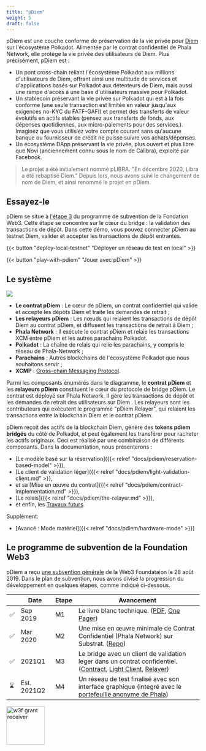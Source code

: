 ```yaml
---
title: "pDiem"
weight: 5
draft: false
---
```


pDiem est une couche conforme de préservation de la vie privée pour [Diem](https://en.wikipedia.org/wiki/Diem_(digital_currency)) sur l'écosystème Polkadot. Alimentée par le contrat confidentiel de Phala Network, elle protège la vie privée des utilisateurs de Diem. Plus précisément, pDiem est :

- Un pont cross-chain reliant l'écosystème Polkadot aux millions d'utilisateurs de Diem, offrant ainsi une multitude de services et d'applications basés sur Polkadot aux détenteurs de Diem, mais aussi une rampe d'accès à une base d'utilisateurs massive pour Polkadot.
- Un stablecoin préservant la vie privée sur Polkadot qui est à la fois conforme (une seule transaction est limitée en valeur jusqu'aux exigences no-KYC du FATF-GAFI) et permet des transferts de valeur évolutifs en actifs stables (pensez aux transferts de fonds, aux dépenses quotidiennes, aux micro-paiements pour des services.). Imaginez que vous utilisiez votre compte courant sans qu'aucune banque ou fournisseur de crédit ne puisse suivre vos achats/dépenses.
- Un écosystème DApp préservant la vie privée, plus ouvert et plus libre que Novi (anciennement connu sous le nom de Calibra), exploité par Facebook.

> Le projet a été initialement nommé pLIBRA. "En décembre 2020, Libra a été rebaptisé Diem." Depuis lors, nous avons suivi le changement de nom de Diem, et ainsi renommé le projet en pDiem.

## Essayez-le

pDiem se situe à [l'étape 3](#web3-foundation-grants) du programme de subvention de la Fondation Web3. Cette étape se concentre sur le cœur du bridge : la validation des transactions de dépôt. Dans cette démo, vous pouvez connecter pDiem au testnet Diem, valider et accepter les transactions de dépôt entrantes.


{{< button "deploy-local-testnet" "Déployer un réseau de test en local" >}}

{{< button "play-with-pdiem" "Jouer avec pDiem" >}}


## Le système

![](/images/docs/pdiem/pdiem-system-design.png)

- **Le contrat pDiem** : Le cœur de pDiem, un contrat confidentiel qui valide et accepte les dépôts Diem et traite les demandes de retrait ;
- **Les relayeurs pDiem** : Les nœuds qui relaient les transactions de dépôt Diem au contrat pDiem, et diffusent les transactions de retrait à Diem ;
- **Phala Network** : Il exécute le contrat pDiem et relaie les transactions XCM entre pDiem et les autres parachains Polkadot.
- **Polkadot** : La chaîne de relais qui relie les parachains, y compris le réseau de Phala-Network ;
- **Parachains** : Autres blockchains de l'écosystème Polkadot que nous souhaitons servir ;
- **XCMP** : [Cross-chain Messaging Protocol](https://wiki.polkadot.network/docs/en/learn-crosschain).

Parmi les composants énumérés dans le diagramme, le **contrat pDiem** et les **relayeurs pDiem** constituent le cœur du protocole de bridge pDiem. Le contrat est déployé sur Phala Network. Il gère les transactions de dépôt et les demandes de retrait des utilisateurs sur Diem . Les relayeurs sont les contributeurs qui exécutent le programme "pDiem Relayer", qui relaient les transactions entre la blockchain Diem et le contrat pDiem.

pDiem reçoit des actifs de la blockchain Diem, génère des **tokens pdiem bridgés** du côté de Polkadot, et peut également les transférer pour racheter les actifs originaux. Ceci est réalisé par une combinaison de différents composants. Dans la documentation, nous présenterons :

- [Le modèle basé sur la réservation]({{< relref "docs/pdiem/reservation-based-model" >}}),
- [Le client de validation léger]({{< relref "docs/pdiem/light-validation-client.md" >}},
- et sa [Mise en œuvre du contrat]({{< relref "docs/pdiem/contract-implementation.md" >}}),
- [Le relais]({{< relref "docs/pdiem/the-relayer.md" >}}),
- et enfin, les [Travaux futurs](< relref "docs/pdiem/future-works.md" >).

Supplément:

- [Avancé : Mode matériel]({{< relref "docs/pdiem/hardware-mode" >}})

## Le programme de subvention de la Foundation Web3

pDiem a reçu [une subvention générale](https://github.com/w3f/General-Grants-Program/blob/8a23ef68c7512fa0d437554640601ef28cea3fca/grants/speculative/pLIBRA.md) de la Web3 Foundataion le 28 août 2019. Dans le plan de subvention, nous avons divisé la progression du développement en quelques étapes, comme indiqué ci-dessous.
<table>
    <thead>
        <tr>
            <th></th>
            <th>Date</th>
            <th>Etape</th>
            <th>Avancement</th>
        </tr>
    </thead>
    <tbody>
        <tr>
            <td>✅</td>
            <td>Sep 2019</td>
            <td>M1</td>
            <td>
                Le livre blanc technique. (<a href="https://files.phala.network/phala-paper.pdf">PDF</a>, <a href="https://docs.google.com/document/d/e/2PACX-1vRpkf-xvEwDSglNHMKI2J8qC7F4JiB7kLv5kOwO_mJzg-bYRL545_3JxWaM-0rCX_iyHDb68zk3Sw75/pub">One Pager</a>)
            </td>
        </tr>
        <tr>
            <td>✅</td>
            <td>Mar 2020</td>
            <td>M2</td>
            <td>
                Une mise en œuvre minimale de Contrat Confidentiel (Phala Network) sur Substrat. (<a href="https://github.com/Phala-Network/phala-blockchain">Repo</a>)
            </td>
        </tr>
        <tr>
            <td>✅</td>
            <td>2021Q1</td>
            <td>M3</td>
            <td>
                Le bridge avec un client de validation leger dans un contrat confidentiel. (<a href="https://github.com/Phala-Network/phala-blockchain/blob/master/standalone/pruntime/enclave/src/contracts/diem.rs">Contract</a>, <a href="https://github.com/Phala-Network/phala-blockchain/tree/master/diem">Light Client</a>, <a href="https://github.com/Phala-Network/pdiem-relayer">Relayer</a>)
            </td>
        </tr>
        <tr>
            <td>⌛</td>
            <td>Est. 2021Q2</td>
            <td>M4</td>
            <td>
                Un réseau de test finalisé avec son interface graphique (integré avec le  <a href="https://app.phala.network"> portefeuille anonyme de Phala</a>)
            </td>
        </tr>
    </tbody>
</table>

<a href="https://github.com/w3f/General-Grants-Program/blob/8a23ef68c7512fa0d437554640601ef28cea3fca/grants/speculative/pLIBRA.md">
    <img src="/static/images/docs/web3%20foundation_grants_badge_black.svg" alt="w3f grant receiver" style="background-color: withe; height: 100px;">
</a>
